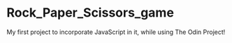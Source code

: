 # Rock_Paper_Scissors_game

My first project to incorporate JavaScript in it, while using The Odin Project!
